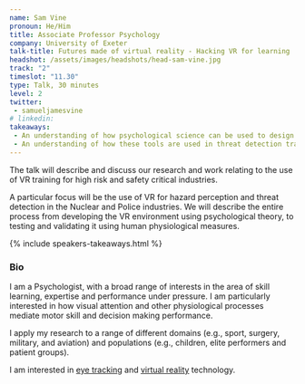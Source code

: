 ```yaml
---
name: Sam Vine
pronoun: He/Him
title: Associate Professor Psychology
company: University of Exeter
talk-title: Futures made of virtual reality - Hacking VR for learning
headshot: /assets/images/headshots/head-sam-vine.jpg
track: "2"
timeslot: "11.30"
type: Talk, 30 minutes
level: 2
twitter:
 - samueljamesvine
# linkedin: 
takeaways:
 - An understanding of how psychological science can be used to design and test VR training tool
 - An understanding of how these tools are used in threat detection training (police, nuclear, oil)
---
```

The talk will describe and discuss our research and work relating to the use of VR training for high risk and safety critical industries. 

A particular focus will be the use of VR for hazard perception and threat detection in the Nuclear and Police industries. We will describe the entire process from developing the VR environment using psychological theory, to testing and validating it using human physiological measures.

{% include speakers-takeaways.html %}

<h3>Bio</h3>
I am a Psychologist, with a broad range of interests in the area of skill learning, expertise and performance under pressure. I am particularly interested in how visual attention and other physiological processes mediate motor skill and decision making performance. 

I apply my research to a range of different domains (e.g., sport, surgery, military, and aviation) and populations (e.g., children, elite performers and patient groups). 

I am interested in <a href="http://www.exeter.ac.uk/business/consulting/eyetrack/" target="_blank" rel="noopener noreferrer">eye tracking</a> and <a href="http://www.cineon.training/" target="_blank" rel="noopener noreferrer">virtual reality</a> technology.

